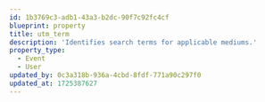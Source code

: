 ```yaml
---
id: 1b3769c3-adb1-43a3-b2dc-90f7c92fc4cf
blueprint: property
title: utm_term
description: 'Identifies search terms for applicable mediums.'
property_type:
  - Event
  - User
updated_by: 0c3a318b-936a-4cbd-8fdf-771a90c297f0
updated_at: 1725387627
---
```

